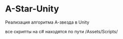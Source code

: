 # A-Star-Unity
Реализация алгоритма А-звезда в Unity

все скрипты на c# находятся по пути /Assets/Scripts/
